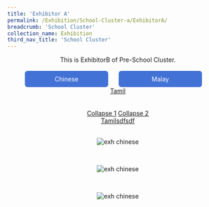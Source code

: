 ```yaml
---
title: 'Exhibitor A'
permalink: /Exhibition/School-Cluster-a/ExhibitorA/
breadcrumb: 'School Cluster'
collection_name: Exhibition
third_nav_title: 'School Cluster'
---
```


<div style="margin-top:auto;margin-bottom:auto;text-align:center;">
This is ExhibitorB of Pre-School Cluster.<br/><br/>
 <a href="/Exhibition/Pre-School-Cluster-b/ExhibitorB/"><div style="display:inline-block;padding: 10px 20px;text-align:center;text-decoration:none;color:#ffffff;background-color:#4372d6;border-radius:6px;outline:none;cursor:pointer;margin-right: 20px;width: 150px;">Chinese</div></a>
  <a href="/Exhibition/Pre-School-Cluster-b/ExhibitorB/"><div style="display:inline-block;padding: 10px 20px;text-align:center;text-decoration:none;color:#ffffff;background-color:#4372d6;border-radius:6px;outline:none;cursor:pointer;margin-right: 20px;width: 150px;">Malay</div></a>
  <a href="#"><div>Tamil</div></a>
<br/><br/>
<div class="tab">
  <a href="#targ_1">Collapse 1</a>
  <a href="#targ_2">Collapse 2</a>
  <a href="#targ_3"><div>Tamilsdfsdf</div></a>
  <div id="targ_1"><br/>
  <p><img src="/images/exhibitorchinese-template.jpg" alt="exh chinese"></p>
 </div>
  <div id="targ_2" class="content"><br/>
 <p><img src="/images/exhibitorchinese-template.jpg" alt="exh chinese"></p></div>
 
 <div id="targ_3"><br/>
  <p><img src="/images/exhibitorchinese-template.jpg" alt="exh chinese"></p>
 </div>
 
</div>
</div>
